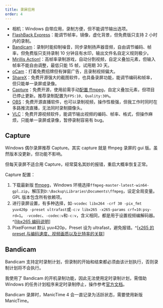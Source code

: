 ```yaml
---
title: 录屏应用
order: 4
---
```


- 相机：Windows 自带应用，录制方便，但不能调节输出选项。
- [FlashBack Express](https://www.flashbackrecorder.com/zh/express/)：能调节帧率，镜像，虚化背景，但免费版只支持 2 小时内的录制。
- [Bandicam](https://www.bandicam.cn/)：录制时能抑制噪音，同步录制扬声器音频，自由调节编码、帧率，但免费版只支持录制 10 分钟且有水印，输出文件名自定义规则极少。
- [Mirillis Action!](https://mirillis.com/zh/products/action.html)：高帧率录制游戏，自动分割视频，自定义叠加元素，但输入帧率不能自由调整，最低只能 15 帧，试用期 30 天。
- [oCam](https://ohsoft.net/eng/ocam/intro.php?cate=1002)：打着免费招牌但有弹窗广告，且录制视频偏大。
- [ShareX](https://getsharex.com/)：免费开源强大的截图软件，也具备录屏功能，能调节编码和帧率，但只能单一录屏或录像。
- [Capture](https://github.com/MathewSachin/Captura/releases/tag/v8.0.0)：免费开源，使用前需手动[配置 ffmpeg](https://blog.csdn.net/dglx_/article/details/122389601)，自定义叠加元素，但项目已停止更新。推荐录制配置为`FPS:10, Quality:30%`。
- [OBS](https://obsproject.com/)：免费开源直播软件，也可以录制视频，操作性极强，但我工作时同时在多路推流直播，无法同时录制摄像头。
- [VLC](https://www.videolan.org/vlc/)：免费开源视频软件，能调节输出视频的编码、帧率、格式，但操作麻烦，只能单一录屏或录像，暂停录制容易有 bug。

## Capture

Windows 偶尔录屏推荐 Capture。其实 capture 就是 ffmpeg 录屏的 gui 版。虽然版本没更新，但功能不影响。

但每天录屏不适合用 Capture，经常莫名其妙的报错，重启大概率恢复正常。

Capture 配置：

1. 下载最新版 [ffmpeg](https://github.com/BtbN/FFmpeg-Builds/releases/tag/latest)，Windows 环境选择`ffmpeg-master-latest-win64-gpl.zip`，解压到`D:\Backup\Libraries\Documents\ffmpeg`，设定全局变量。GPL 版本包含所有依赖项。
2. 进行录屏设置，有多种选择，如`-vcodec libx264 -crf 30 -pix_fmt yuv420p -preset ultrafast`或`-c:v libx265 -x265-params crf=10:psy-rd=1`。
   `-vcodec`、`-codec:v`和`-c:v`，含义相同，都是用于设置视频编解码器。^[[libx265 编码说明](https://ffmpeg.org/ffmpeg-codecs.html#libx265)]
3. PixelFormat 默认 yuv420p，Preset 设为 ultrafast，避免报错。^[[x265 的 preset 与编码速度、视频画质以及比特率的关联](https://magiclen.org/x265-preset/)]

## Bandicam

Bandicam 支持定时录制计划，但录制的开始和结束都必须由该计划执行，否则录制计划将不会执行。

我使用了 Bandicam 的开机录制功能，因此无法使用定时录制计划，需借助 Windows 的任务计划程序来定时录制停止，操作参考[官方文档](https://www.bandicam.cn/support/tips/timer-recording/)。

Bandicam 录屏时，ManicTime 4 会一直记录为活跃状态，需要使用新版 ManicTime。
